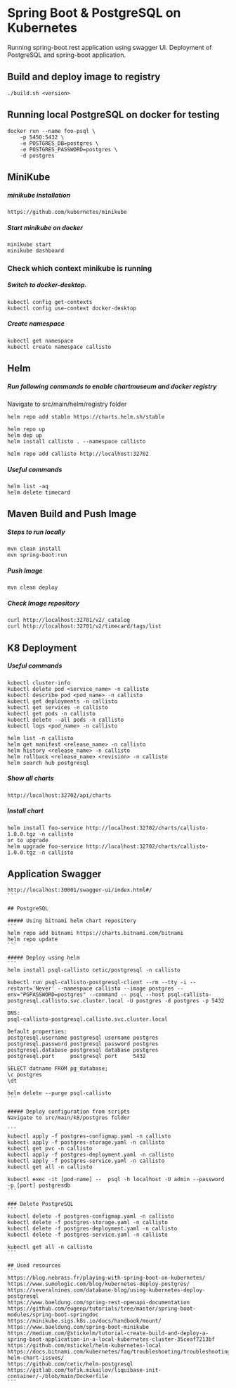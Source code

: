 # Spring Boot & PostgreSQL on Kubernetes

Running spring-boot rest application using swagger UI. 
Deployment of PostgreSQL and spring-boot application.

## Build and deploy image to registry
```
./build.sh <version>
```

## Running local PostgreSQL on docker for testing
```
docker run --name foo-psql \
    -p 5450:5432 \
    -e POSTGRES_DB=postgres \
    -e POSTGRES_PASSWORD=postgres \
    -d postgres
```

## MiniKube
##### minikube installation
```
https://github.com/kubernetes/minikube
```

##### Start minikube on docker
```
minikube start
minikube dashboard
```

### Check which context minikube is running
##### Switch to docker-desktop.
```
kubectl config get-contexts
kubectl config use-context docker-desktop
```

##### Create namespace
```
kubectl get namespace
kubectl create namespace callisto
```

## Helm
##### Run following commands to enable chartmuseum and docker registry
Navigate to src/main/helm/registry folder

```
helm repo add stable https://charts.helm.sh/stable

helm repo up
helm dep up
helm install callisto . --namespace callisto

helm repo add callisto http://localhost:32702
```

##### Useful commands
```
helm list -aq
helm delete timecard
```

## Maven Build and Push Image
##### Steps to run locally
```
mvn clean install
mvn spring-boot:run
```

##### Push Image
```
mvn clean deploy
```

##### Check Image repository
```
curl http://localhost:32701/v2/_catalog
curl http://localhost:32701/v2/timecard/tags/list
```

## K8 Deployment

##### Useful commands
```
kubectl cluster-info
kubectl delete pod <service_name> -n callisto
kubectl describe pod <pod_name> -n callisto
kubectl get deployments -n callisto
kubectl get services -n callisto
kubectl get pods -n callisto
kubectl delete --all pods -n callisto
kubectl logs <pod_name> -n callisto

helm list -n callisto
helm get manifest <release_name> -n callisto
helm history <release_name> -n callisto
helm rollback <release_name> <revision> -n callisto
helm search hub postgresql
```

##### Show all charts
```
http://localhost:32702/api/charts
```

##### Install chart
```
helm install foo-service http://localhost:32702/charts/callisto-1.0.0.tgz -n callisto
or to upgrade
helm upgrade foo-service http://localhost:32702/charts/callisto-1.0.0.tgz -n callisto
```

## Application Swagger
````
http://localhost:30001/swagger-ui/index.html#/
```

## PostgreSQL

##### Using bitnami helm chart repository
```
helm repo add bitnami https://charts.bitnami.com/bitnami
helm repo update
```

##### Deploy using helm
```
helm install psql-callisto cetic/postgresql -n callisto

kubectl run psql-callisto-postgresql-client --rm --tty -i --restart='Never' --namespace callisto --image postgres --env="PGPASSWORD=postgres" --command -- psql --host psql-callisto-postgresql.callisto.svc.cluster.local -U postgres -d postgres -p 5432

DNS:
psql-callisto-postgresql.callisto.svc.cluster.local

Default properties:
postgresql.username	postgresql username	postgres
postgresql.password	postgresql password	postgres
postgresql.database	postgresql database	postgres
postgresql.port		postgresql port		5432

SELECT datname FROM pg_database;
\c postgres
\dt

helm delete --purge psql-callisto
```

##### Deploy configuration from scripts
Navigate to src/main/k8/postgres folder

```
kubectl apply -f postgres-configmap.yaml -n callisto
kubectl apply -f postgres-storage.yaml -n callisto
kubectl get pvc -n callisto
kubectl apply -f postgres-deployment.yaml -n callisto
kubectl apply -f postgres-service.yaml -n callisto
kubectl get all -n callisto

kubectl exec -it [pod-name] --  psql -h localhost -U admin --password -p [port] postgresdb
```

### Delete PostgreSQL
```
kubectl delete -f postgres-configmap.yaml -n callisto
kubectl delete -f postgres-storage.yaml -n callisto
kubectl delete -f postgres-deployment.yaml -n callisto
kubectl delete -f postgres-service.yaml -n callisto

kubectl get all -n callisto
```

## Used resources
```
https://blog.nebrass.fr/playing-with-spring-boot-on-kubernetes/
https://www.sumologic.com/blog/kubernetes-deploy-postgres/
https://severalnines.com/database-blog/using-kubernetes-deploy-postgresql
https://www.baeldung.com/spring-rest-openapi-documentation
https://github.com/eugenp/tutorials/tree/master/spring-boot-modules/spring-boot-springdoc
https://minikube.sigs.k8s.io/docs/handbook/mount/
https://www.baeldung.com/spring-boot-minikube
https://medium.com/@stickelm/tutorial-create-build-and-deploy-a-spring-boot-application-in-a-local-kubernetes-cluster-35ceaf7213bf
https://github.com/mstickel/helm-kubernetes-local
https://docs.bitnami.com/kubernetes/faq/troubleshooting/troubleshooting-helm-chart-issues/
https://github.com/cetic/helm-postgresql
https://gitlab.com/tofik.mikailov/liquibase-init-container/-/blob/main/Dockerfile
```
